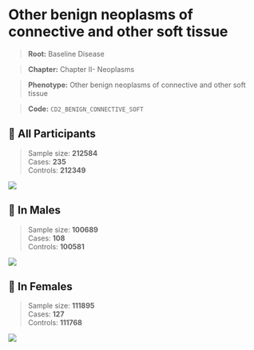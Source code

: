 # Other benign neoplasms of connective and other soft tissue

> **Root:** Baseline Disease  

> **Chapter:** Chapter II- Neoplasms  

> **Phenotype:** Other benign neoplasms of connective and other soft tissue  

> **Code:** `CD2_BENIGN_CONNECTIVE_SOFT`

## 🧪 All Participants  
> Sample size: **212584**  
> Cases: **235**  
> Controls: **212349**
<img src="/Disease/Figures/ALL/Incidence/CD2_BENIGN_CONNECTIVE_SOFT.png"/>
<CsvTable src="/Disease/Data/ALL/Incidence/COX_CD2_BENIGN_CONNECTIVE_SOFT.csv" label="🔍 View full results" />

## 👨 In Males  
> Sample size: **100689**  
> Cases: **108**  
> Controls: **100581**
<img src="/Disease/Figures/Male/Incidence/CD2_BENIGN_CONNECTIVE_SOFT.png"/>
<CsvTable src="/Disease/Data/Male/Incidence/COX_CD2_BENIGN_CONNECTIVE_SOFT.csv" label="🔍 View full results" />

## 👩 In Females  
> Sample size: **111895**  
> Cases: **127**  
> Controls: **111768**
<img src="/Disease/Figures/Female/Incidence/CD2_BENIGN_CONNECTIVE_SOFT.png"/>
<CsvTable src="/Disease/Data/Female/Incidence/COX_CD2_BENIGN_CONNECTIVE_SOFT.csv" label="🔍 View full results" />

